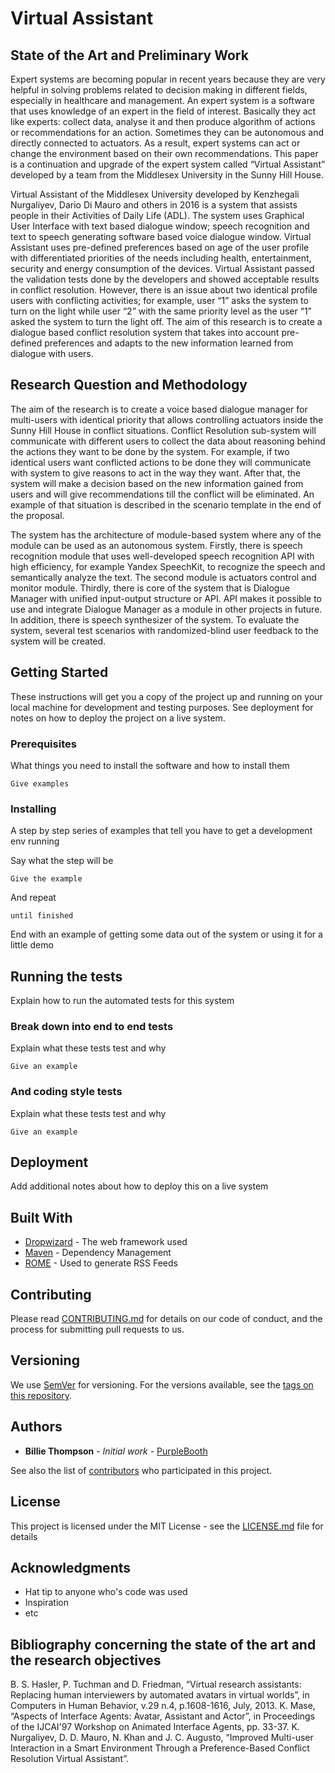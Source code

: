 # Virtual Assistant

## State of the Art and Preliminary Work

Expert systems are becoming popular in recent years because they are very helpful in
solving problems related to decision making in different fields, especially in healthcare and
management. An expert system is a software that uses knowledge of an expert in the field
of interest. Basically they act like experts: collect data, analyse it and then produce
algorithm of actions or recommendations for an action. Sometimes they can be autonomous
and directly connected to actuators. As a result, expert systems can act or change the
environment based on their own recommendations. This paper is a continuation and
upgrade of the expert system called “Virtual Assistant” developed by a team from the
Middlesex University in the Sunny Hill House.

Virtual Assistant of the Middlesex University developed by Kenzhegali Nurgaliyev,
Dario Di Mauro and others in 2016 is a system that assists people in their Activities of
Daily Life (ADL). The system uses Graphical User Interface with text based dialogue
window; speech recognition and text to speech generating software based voice dialogue
window. Virtual Assistant uses pre-defined preferences based on age of the user profile
with differentiated priorities of the needs including health, entertainment, security and
energy consumption of the devices. Virtual Assistant passed the validation tests done by
the developers and showed acceptable results in conflict resolution. However, there is an
issue about two identical profile users with conflicting activities; for example, user “1”
asks the system to turn on the light while user “2” with the same priority level as the user
“1” asked the system to turn the light off. The aim of this research is to create a dialogue
based conflict resolution system that takes into account pre-defined preferences and adapts
to the new information learned from dialogue with users.

## Research Question and Methodology

The aim of the research is to create a voice based dialogue manager for multi-users
with identical priority that allows controlling actuators inside the Sunny Hill House in
conflict situations. Conflict Resolution sub-system will communicate with different users
to collect the data about reasoning behind the actions they want to be done by the system.
For example, if two identical users want conflicted actions to be done they will
communicate with system to give reasons to act in the way they want. After that, the system
will make a decision based on the new information gained from users and will give
recommendations till the conflict will be eliminated. An example of that situation is
described in the scenario template in the end of the proposal.

The system has the architecture of module-based system where any of the module can
be used as an autonomous system. Firstly, there is speech recognition module that uses
well-developed speech recognition API with high efficiency, for example Yandex
SpeechKit, to recognize the speech and semantically analyze the text. The second module
is actuators control and monitor module. Thirdly, there is core of the system that is
Dialogue Manager with unified input-output structure or API. API makes it possible to use
and integrate Dialogue Manager as a module in other projects in future. In addition, there
is speech synthesizer of the system. To evaluate the system, several test scenarios with
randomized-blind user feedback to the system will be created.

## Getting Started

These instructions will get you a copy of the project up and running on your local machine for development and testing purposes. See deployment for notes on how to deploy the project on a live system.

### Prerequisites

What things you need to install the software and how to install them

```
Give examples
```

### Installing

A step by step series of examples that tell you have to get a development env running

Say what the step will be

```
Give the example
```

And repeat

```
until finished
```

End with an example of getting some data out of the system or using it for a little demo

## Running the tests

Explain how to run the automated tests for this system

### Break down into end to end tests

Explain what these tests test and why

```
Give an example
```

### And coding style tests

Explain what these tests test and why

```
Give an example
```

## Deployment

Add additional notes about how to deploy this on a live system

## Built With

* [Dropwizard](http://www.dropwizard.io/1.0.2/docs/) - The web framework used
* [Maven](https://maven.apache.org/) - Dependency Management
* [ROME](https://rometools.github.io/rome/) - Used to generate RSS Feeds

## Contributing

Please read [CONTRIBUTING.md](https://gist.github.com/PurpleBooth/b24679402957c63ec426) for details on our code of conduct, and the process for submitting pull requests to us.

## Versioning

We use [SemVer](http://semver.org/) for versioning. For the versions available, see the [tags on this repository](https://github.com/your/project/tags).

## Authors

* **Billie Thompson** - *Initial work* - [PurpleBooth](https://github.com/PurpleBooth)

See also the list of [contributors](https://github.com/your/project/contributors) who participated in this project.

## License

This project is licensed under the MIT License - see the [LICENSE.md](LICENSE.md) file for details

## Acknowledgments

* Hat tip to anyone who's code was used
* Inspiration
* etc

## Bibliography concerning the state of the art and the research objectives

B. S. Hasler, P. Tuchman and D. Friedman, “Virtual research assistants: Replacing human
interviewers by automated avatars in virtual worlds”, in Computers in Human Behavior, v.29
n.4, p.1608-1616, July, 2013.
K. Mase, “Aspects of Interface Agents: Avatar, Assistant and Actor”, in Proceedings of the
IJCAI'97 Workshop on Animated Interface Agents, pp. 33-37.
K. Nurgaliyev, D. D. Mauro, N. Khan and J. C. Augusto, “Improved Multi-user Interaction in
a Smart Environment Through a Preference-Based Conflict Resolution Virtual Assistant”.
